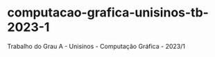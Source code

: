 # computacao-grafica-unisinos-tb-2023-1
Trabalho do Grau A - Unisinos - Computação Gráfica - 2023/1
